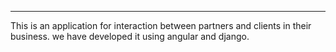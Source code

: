 ---
This is an application for interaction between partners and clients in their business.
we have developed it using angular and django.
